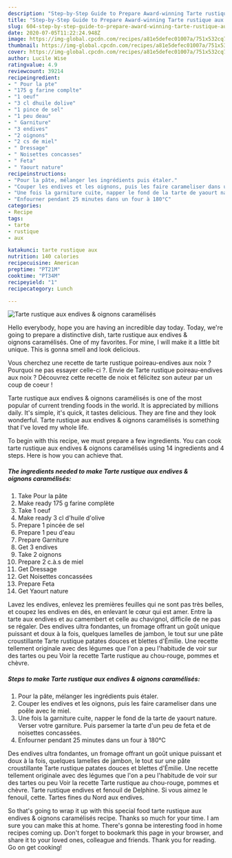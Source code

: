 ```yaml
---
description: "Step-by-Step Guide to Prepare Award-winning Tarte rustique aux endives &amp;amp; oignons caramélisés"
title: "Step-by-Step Guide to Prepare Award-winning Tarte rustique aux endives &amp;amp; oignons caramélisés"
slug: 604-step-by-step-guide-to-prepare-award-winning-tarte-rustique-aux-endives-and-amp-oignons-caramelises
date: 2020-07-05T11:22:24.948Z
image: https://img-global.cpcdn.com/recipes/a81e5defec01007a/751x532cq70/tarte-rustique-aux-endives-oignons-caramelises-photo-principale-de-la-recette.jpg
thumbnail: https://img-global.cpcdn.com/recipes/a81e5defec01007a/751x532cq70/tarte-rustique-aux-endives-oignons-caramelises-photo-principale-de-la-recette.jpg
cover: https://img-global.cpcdn.com/recipes/a81e5defec01007a/751x532cq70/tarte-rustique-aux-endives-oignons-caramelises-photo-principale-de-la-recette.jpg
author: Lucile Wise
ratingvalue: 4.9
reviewcount: 39214
recipeingredient:
- " Pour la pte"
- "175 g farine complte"
- "1 oeuf"
- "3 cl dhuile dolive"
- "1 pince de sel"
- "1 peu deau"
- " Garniture"
- "3 endives"
- "2 oignons"
- "2 cs de miel"
- " Dressage"
- " Noisettes concasses"
- " Feta"
- " Yaourt nature"
recipeinstructions:
- "Pour la pâte, mélanger les ingrédients puis étaler."
- "Couper les endives et les oignons, puis les faire carameliser dans une poêle avec le miel."
- "Une fois la garniture cuite, napper le fond de la tarte de yaourt nature. Verser votre garniture. Puis parsemer la tarte d&#39;un peu de feta et de noisettes concassées."
- "Enfourner pendant 25 minutes dans un four à 180°C"
categories:
- Recipe
tags:
- tarte
- rustique
- aux

katakunci: tarte rustique aux 
nutrition: 140 calories
recipecuisine: American
preptime: "PT21M"
cooktime: "PT34M"
recipeyield: "1"
recipecategory: Lunch

---
```



![Tarte rustique aux endives &amp; oignons caramélisés](https://img-global.cpcdn.com/recipes/a81e5defec01007a/751x532cq70/tarte-rustique-aux-endives-oignons-caramelises-photo-principale-de-la-recette.jpg)

Hello everybody, hope you are having an incredible day today. Today, we're going to prepare a distinctive dish, tarte rustique aux endives &amp; oignons caramélisés. One of my favorites. For mine, I will make it a little bit unique. This is gonna smell and look delicious.

Vous cherchez une recette de tarte rustique poireau-endives aux noix ? Pourquoi ne pas essayer celle-ci ?. Envie de Tarte rustique poireau-endives aux noix ? Découvrez cette recette de noix et félicitez son auteur par un coup de coeur !

Tarte rustique aux endives &amp; oignons caramélisés is one of the most popular of current trending foods in the world. It is appreciated by millions daily. It's simple, it's quick, it tastes delicious. They are fine and they look wonderful. Tarte rustique aux endives &amp; oignons caramélisés is something that I've loved my whole life.


To begin with this recipe, we must prepare a few ingredients. You can cook tarte rustique aux endives &amp; oignons caramélisés using 14 ingredients and 4 steps. Here is how you can achieve that.

<!--inarticleads1-->

##### The ingredients needed to make Tarte rustique aux endives &amp; oignons caramélisés:

1. Take  Pour la pâte
1. Make ready 175 g farine complète
1. Take 1 oeuf
1. Make ready 3 cl d&#39;huile d&#39;olive
1. Prepare 1 pincée de sel
1. Prepare 1 peu d&#39;eau
1. Prepare  Garniture
1. Get 3 endives
1. Take 2 oignons
1. Prepare 2 c.à.s de miel
1. Get  Dressage
1. Get  Noisettes concassées
1. Prepare  Feta
1. Get  Yaourt nature


Lavez les endives, enlevez les premières feuilles qui ne sont pas très belles, et coupez les endives en dés, en enlevant le cœur qui est amer. Entre la tarte aux endives et au camembert et celle au chavignol, difficile de ne pas se régaler. Des endives ultra fondantes, un fromage offrant un goût unique puissant et doux à la fois, quelques lamelles de jambon, le tout sur une pâte croustillante Tarte rustique patates douces et blettes d&#39;Émilie. Une recette tellement originale avec des légumes que l&#39;on a peu l&#39;habitude de voir sur des tartes ou peu Voir la recette Tarte rustique au chou-rouge, pommes et chèvre. 

<!--inarticleads2-->

##### Steps to make Tarte rustique aux endives &amp; oignons caramélisés:

1. Pour la pâte, mélanger les ingrédients puis étaler.
1. Couper les endives et les oignons, puis les faire carameliser dans une poêle avec le miel.
1. Une fois la garniture cuite, napper le fond de la tarte de yaourt nature. Verser votre garniture. Puis parsemer la tarte d&#39;un peu de feta et de noisettes concassées.
1. Enfourner pendant 25 minutes dans un four à 180°C


Des endives ultra fondantes, un fromage offrant un goût unique puissant et doux à la fois, quelques lamelles de jambon, le tout sur une pâte croustillante Tarte rustique patates douces et blettes d&#39;Émilie. Une recette tellement originale avec des légumes que l&#39;on a peu l&#39;habitude de voir sur des tartes ou peu Voir la recette Tarte rustique au chou-rouge, pommes et chèvre. Tarte rustique endives et fenouil de Delphine. Si vous aimez le fenouil, cette. Tartes fines du Nord aux endives. 

So that's going to wrap it up with this special food tarte rustique aux endives &amp; oignons caramélisés recipe. Thanks so much for your time. I am sure you can make this at home. There's gonna be interesting food in home recipes coming up. Don't forget to bookmark this page in your browser, and share it to your loved ones, colleague and friends. Thank you for reading. Go on get cooking!
